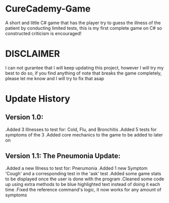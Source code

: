 # CureCademy-Game
A short and little C# game that has the player try to guess the illness of the patient by conducting limited tests, this is my first complete game on C# so constructed criticism is encouraged!

# DISCLAIMER
I can not gurantee that I will keep updating this project, however I will try my best to do so, if you find anything of note that breaks the game completely, please let me know and I will try to fix that asap

# Update History
## Version 1.0:
.Added 3 Illnesses to test for: Cold, Flu, and Bronchitis
.Added 5 tests for symptoms of the 3
.Added core mechanics to the game to be added to later on

## Version 1.1: The Pneumonia Update:
.Added a new Illness to test for: Pnerumonia
.Added 1 new Symptom 'Cough' and a corresponding test in the 'ask' test
.Added some game stats to be displayed once the user is done with the program
.Cleaned some code up using extra methods to be blue highlighted text instead of doing it each time
.Fixed the reference command's logic, it now works for any amount of symptoms
